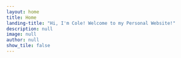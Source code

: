 ```yaml
---
layout: home
title: Home
landing-title: "Hi, I'm Cole! Welcome to my Personal Website!"
description: null
image: null
author: null
show_tile: false
---
```

